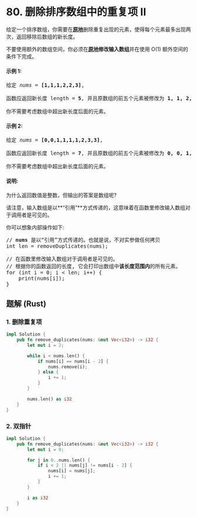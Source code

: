 # 80. 删除排序数组中的重复项 II
给定一个排序数组，你需要在<b>[原地](https://baike.baidu.com/item/%E5%8E%9F%E5%9C%B0%E7%AE%97%E6%B3%95)</b>删除重复出现的元素，使得每个元素最多出现两次，返回移除后数组的新长度。

不要使用额外的数组空间，你必须在<b>[原地](https://baike.baidu.com/item/%E5%8E%9F%E5%9C%B0%E7%AE%97%E6%B3%95)修改输入数组</b>并在使用 O(1) 额外空间的条件下完成。

#### 示例 1:
<pre>
给定 <i>nums</i> = <strong>[1,1,1,2,2,3]</strong>,

函数应返回新长度 length = <b>5</b>, 并且原数组的前五个元素被修改为 <b>1, 1, 2, 2, 3</b> 。

你不需要考虑数组中超出新长度后面的元素。
</pre>

#### 示例 2:
<pre>
给定 <i>nums</i> = <b>[0,0,1,1,1,1,2,3,3]</b>,

函数应返回新长度 length = <b>7</b>, 并且原数组的前五个元素被修改为 <b>0, 0, 1, 1, 2, 3, 3</b> 。

你不需要考虑数组中超出新长度后面的元素。
</pre>

#### 说明:
为什么返回数值是整数，但输出的答案是数组呢?

请注意，输入数组是以**“引用”**方式传递的，这意味着在函数里修改输入数组对于调用者是可见的。

你可以想象内部操作如下:
<pre>
// <b>nums</b> 是以“引用”方式传递的。也就是说，不对实参做任何拷贝
int len = removeDuplicates(nums);

// 在函数里修改输入数组对于调用者是可见的。
// 根据你的函数返回的长度, 它会打印出数组中<b>该长度范围内</b>的所有元素。
for (int i = 0; i < len; i++) {
    print(nums[i]);
}
</pre>

## 题解 (Rust)

### 1. 删除重复项
```Rust
impl Solution {
    pub fn remove_duplicates(nums: &mut Vec<i32>) -> i32 {
        let mut i = 2;

        while i < nums.len() {
            if nums[i] == nums[i - 2] {
                nums.remove(i);
            } else {
                i += 1;
            }
        }

        nums.len() as i32
    }
}
```

### 2. 双指针
```Rust
impl Solution {
    pub fn remove_duplicates(nums: &mut Vec<i32>) -> i32 {
        let mut i = 0;

        for j in 0..nums.len() {
            if i < 2 || nums[j] != nums[i - 2] {
                nums[i] = nums[j];
                i += 1;
            }
        }

        i as i32
    }
}
```
